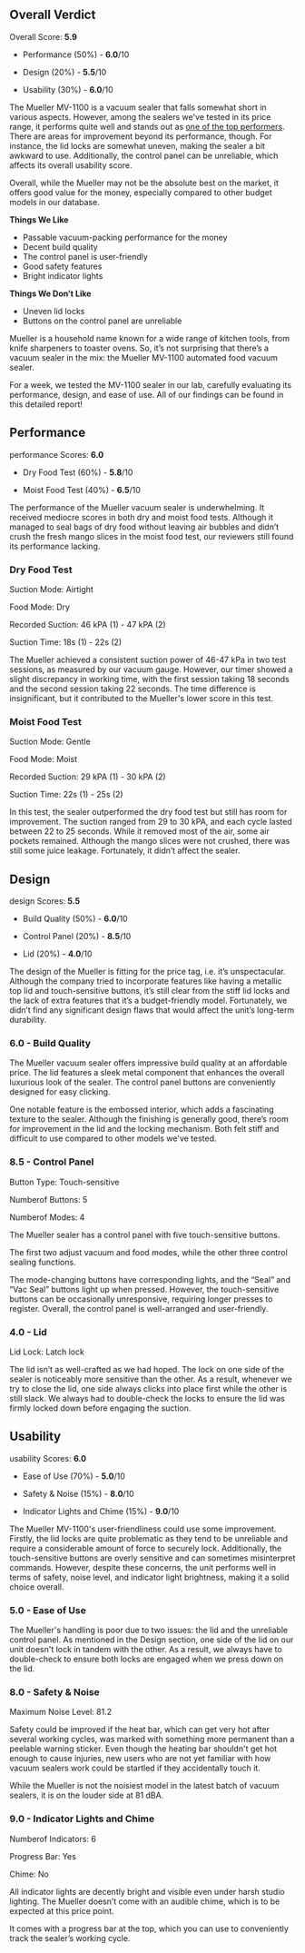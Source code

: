 Overall Verdict
---------------

Overall Score: **5.9**

*   Performance (50%) - **6.0**/10
    
*   Design (20%) - **5.5**/10
    
*   Usability (30%) - **6.0**/10
    

The Mueller MV-1100 is a vacuum sealer that falls somewhat short in various aspects. However, among the sealers we've tested in its price range, it performs quite well and stands out as [one of the top performers](https://healthykitchen101.com/vacuum-sealers/reviews/best/). There are areas for improvement beyond its performance, though. For instance, the lid locks are somewhat uneven, making the sealer a bit awkward to use. Additionally, the control panel can be unreliable, which affects its overall usability score.

Overall, while the Mueller may not be the absolute best on the market, it offers good value for the money, especially compared to other budget models in our database.

**Things We Like**

*   Passable vacuum-packing performance for the money
*   Decent build quality
*   The control panel is user-friendly
*   Good safety features
*   Bright indicator lights

**Things We Don’t Like**

*   Uneven lid locks
*   Buttons on the control panel are unreliable

Mueller is a household name known for a wide range of kitchen tools, from knife sharpeners to toaster ovens. So, it’s not surprising that there’s a vacuum sealer in the mix: the Mueller MV-1100 automated food vacuum sealer.

For a week, we tested the MV-1100 sealer in our lab, carefully evaluating its performance, design, and ease of use. All of our findings can be found in this detailed report!

Performance
-----------

performance Scores: **6.0**

*   Dry Food Test (60%) - **5.8**/10
    
*   Moist Food Test (40%) - **6.5**/10
    

The performance of the Mueller vacuum sealer is underwhelming. It received mediocre scores in both dry and moist food tests. Although it managed to seal bags of dry food without leaving air bubbles and didn’t crush the fresh mango slices in the moist food test, our reviewers still found its performance lacking.

### Dry Food Test

Suction Mode: Airtight

Food Mode: Dry

Recorded Suction: 46 kPA (1) - 47 kPA (2)

Suction Time: 18s (1) - 22s (2)

The Mueller achieved a consistent suction power of 46-47 kPa in two test sessions, as measured by our vacuum gauge. However, our timer showed a slight discrepancy in working time, with the first session taking 18 seconds and the second session taking 22 seconds. The time difference is insignificant, but it contributed to the Mueller's lower score in this test.

### Moist Food Test

Suction Mode: Gentle

Food Mode: Moist

Recorded Suction: 29 kPA (1) - 30 kPA (2)

Suction Time: 22s (1) - 25s (2)

In this test, the sealer outperformed the dry food test but still has room for improvement. The suction ranged from 29 to 30 kPA, and each cycle lasted between 22 to 25 seconds. While it removed most of the air, some air pockets remained. Although the mango slices were not crushed, there was still some juice leakage. Fortunately, it didn’t affect the sealer.

Design
------

design Scores: **5.5**

*   Build Quality (50%) - **6.0**/10
    
*   Control Panel (20%) - **8.5**/10
    
*   Lid (20%) - **4.0**/10
    

The design of the Mueller is fitting for the price tag, i.e. it’s unspectacular. Although the company tried to incorporate features like having a metallic top lid and touch-sensitive buttons, it’s still clear from the stiff lid locks and the lack of extra features that it’s a budget-friendly model. Fortunately, we didn’t find any significant design flaws that would affect the unit’s long-term durability.

### 6.0 - Build Quality

The Mueller vacuum sealer offers impressive build quality at an affordable price. The lid features a sleek metal component that enhances the overall luxurious look of the sealer. The control panel buttons are conveniently designed for easy clicking.

One notable feature is the embossed interior, which adds a fascinating texture to the sealer. Although the finishing is generally good, there’s room for improvement in the lid and the locking mechanism. Both felt stiff and difficult to use compared to other models we've tested.

### 8.5 - Control Panel

Button Type: Touch-sensitive

Numberof Buttons: 5

Numberof Modes: 4

The Mueller sealer has a control panel with five touch-sensitive buttons.

The first two adjust vacuum and food modes, while the other three control sealing functions.

The mode-changing buttons have corresponding lights, and the “Seal” and “Vac Seal” buttons light up when pressed. However, the touch-sensitive buttons can be occasionally unresponsive, requiring longer presses to register. Overall, the control panel is well-arranged and user-friendly.

### 4.0 - Lid

Lid Lock: Latch lock

The lid isn’t as well-crafted as we had hoped. The lock on one side of the sealer is noticeably more sensitive than the other. As a result, whenever we try to close the lid, one side always clicks into place first while the other is still slack. We always had to double-check the locks to ensure the lid was firmly locked down before engaging the suction.

Usability
---------

usability Scores: **6.0**

*   Ease of Use (70%) - **5.0**/10
    
*   Safety & Noise (15%) - **8.0**/10
    
*   Indicator Lights and Chime (15%) - **9.0**/10
    

The Mueller MV-1100's user-friendliness could use some improvement. Firstly, the lid locks are quite problematic as they tend to be unreliable and require a considerable amount of force to securely lock. Additionally, the touch-sensitive buttons are overly sensitive and can sometimes misinterpret commands. However, despite these concerns, the unit performs well in terms of safety, noise level, and indicator light brightness, making it a solid choice overall.

### 5.0 - Ease of Use

The Mueller's handling is poor due to two issues: the lid and the unreliable control panel. As mentioned in the Design section, one side of the lid on our unit doesn't lock in tandem with the other. As a result, we always have to double-check to ensure both locks are engaged when we press down on the lid.

### 8.0 - Safety & Noise

Maximum Noise Level: 81.2

Safety could be improved if the heat bar, which can get very hot after several working cycles, was marked with something more permanent than a peelable warning sticker. Even though the heating bar shouldn't get hot enough to cause injuries, new users who are not yet familiar with how vacuum sealers work could be startled if they accidentally touch it.

While the Mueller is not the noisiest model in the latest batch of vacuum sealers, it is on the louder side at 81 dBA.

### 9.0 - Indicator Lights and Chime

Numberof Indicators: 6

Progress Bar: Yes

Chime: No

All indicator lights are decently bright and visible even under harsh studio lighting. The Mueller doesn’t come with an audible chime, which is to be expected at this price point.

It comes with a progress bar at the top, which you can use to conveniently track the sealer’s working cycle.